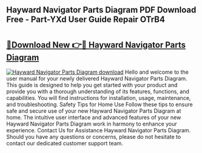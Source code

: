 ## Hayward Navigator Parts Diagram PDF Download Free - Part-YXd User Guide Repair OTrB4

# <h2><a href="http://dfhplan.blite.top/?on=Hayward+Navigator+Parts+Diagram">🔗Download New 👉🔴 Hayward Navigator Parts Diagram</a></h2>

[![Hayward Navigator Parts Diagram download](https://i.imgur.com/lujVjoI.png)](http://dfhplan.blite.top/?on=Hayward+Navigator+Parts+Diagram)
Hello and welcome to the user manual for your newly delivered Hayward Navigator Parts Diagram. This guide is designed to help you get started with your product and provide you with a thorough understanding of its features, functions, and capabilities. You will find instructions for installation, usage, maintenance, and troubleshooting. Safety Tips for Home Use Follow these tips to ensure safe and secure use of your new Hayward Navigator Parts Diagram at home. The intuitive user interface and advanced features of your new Hayward Navigator Parts Diagram work in harmony to enhance your experience. Contact Us for Assistance Hayward Navigator Parts Diagram. Should you have any questions or concerns, please do not hesitate to contact our dedicated customer support team.
